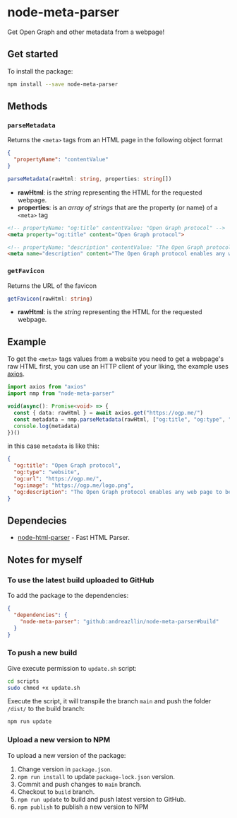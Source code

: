 # node-meta-parser

Get Open Graph and other metadata from a webpage!

## Get started

To install the package:

```bash
npm install --save node-meta-parser
```

## Methods

### `parseMetadata`

Returns the `<meta>` tags from an HTML page in the following object format

```json
{
  "propertyName": "contentValue"
}
```

```typescript
parseMetadata(rawHtml: string, properties: string[])
```

- **rawHtml**: is the *string* representing the HTML for the requested webpage.
- **properties**: is an *array of strings* that are the property (or name) of a `<meta>` tag

```html
<!-- propertyName: "og:title" contentValue: "Open Graph protocol" -->
<meta property="og:title" content="Open Graph protocol">

<!-- propertyName: "description" contentValue: "The Open Graph protocol enables any web page to become a rich object in a social graph." -->
<meta name="description" content="The Open Graph protocol enables any web page to become a rich object in a social graph.">
```

### `getFavicon`

Returns the URL of the favicon

```typescript
getFavicon(rawHtml: string)
```

- **rawHtml**: is the *string* representing the HTML for the requested webpage.

## Example

To get the `<meta>` tags values from a website you need to get a webpage's raw HTML first, you can use an HTTP client of your liking, the example uses [axios](https://www.npmjs.com/package/axios).

```typescript
import axios from "axios"
import nmp from "node-meta-parser"

void(async(): Promise<void> => {
  const { data: rawHtml } = await axios.get("https://ogp.me/")
  const metadata = nmp.parseMetadata(rawHtml, ["og:title", "og:type", "og:url", "og:image", "og:description"])
  console.log(metadata)
})()
```

in this case `metadata` is like this:

```json
{
  "og:title": "Open Graph protocol",
  "og:type": "website",
  "og:url": "https://ogp.me/",
  "og:image": "https://ogp.me/logo.png",
  "og:description": "The Open Graph protocol enables any web page to become a rich object in a social graph."
}
```

## Dependecies

- [node-html-parser](https://www.npmjs.com/package/node-html-parser) - Fast HTML Parser.

## Notes for myself

### To use the latest build uploaded to GitHub

To add the package to the dependencies:

```json
{
  "dependencies": {
    "node-meta-parser": "github:andreazllin/node-meta-parser#build"
  }
}
```

### To push a new build

Give execute permission to `update.sh` script:

```bash
cd scripts
sudo chmod +x update.sh
```

Execute the script, it will transpile the branch `main` and push the folder `/dist/` to the build branch:

```bash
npm run update
```

### Upload a new version to NPM

To upload a new version of the package:

1. Change version in `package.json`.
2. `npm run install` to update `package-lock.json` version.
3. Commit and push changes to `main` branch.
4. Checkout to `build` branch.
5. `npm run update` to build and push latest version to GitHub.
6. `npm publish` to publish a new version to NPM

